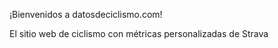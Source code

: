 ¡Bienvenidos a datosdeciclismo.com!

El sitio web de ciclismo con métricas personalizadas de Strava
